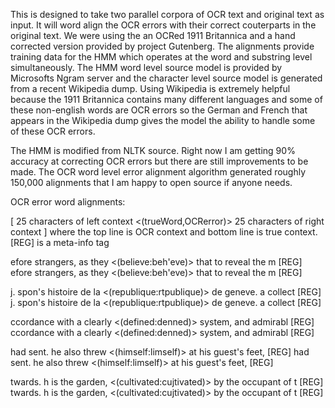 This is designed to take two parallel corpora of OCR text and original text as input. It will word 
align the OCR errors with their correct couterparts in the original text. We were using the an
OCRed 1911 Britannica and a hand corrected version provided by project Gutenberg. The alignments 
provide training data for the HMM which operates at the word and substring level simultaneously.
The HMM word level source model is provided by Microsofts Ngram server and the character level source 
model is generated from a recent Wikipedia dump. Using Wikipedia is extremely helpful because the 1911 
Britannica contains many different languages and some of these non-english words are OCR errors so the 
German and French that appears in the Wikipedia dump gives the model the ability to handle some of these
OCR errors.

The HMM is modified from NLTK source. Right now I am getting 90% accuracy at correcting OCR errors but there are still improvements to be made. The OCR word level error alignment algorithm generated roughly 150,000 alignments that I am happy
to open source if anyone needs.

OCR error word alignments:

[ 25 characters of left context <(trueWord,OCRerror)> 25 characters of right context ]
where the top line is OCR context and bottom line is true context.
[REG] is a meta-info tag


efore strangers, as they <(believe:beh'eve)>	 that to reveal the m [REG]
efore strangers, as they <(believe:beh'eve)>	 that to reveal the m [REG]



j. spon's histoire de la <(republique:rtpublique)>	 de geneve. a collect [REG]
j. spon's histoire de la <(republique:rtpublique)>	 de geneve. a collect [REG]



ccordance with a clearly <(defined:denned)>	 system, and admirabl [REG]
ccordance with a clearly <(defined:denned)>	 system, and admirabl [REG]



had sent. he also threw <(himself:limself)>	 at his guest's feet, [REG]
had sent. he also threw <(himself:limself)>	 at his guest's feet, [REG]



twards. h is the garden, <(cultivated:cujtivated)>	 by the occupant of t [REG]
twards. h is the garden, <(cultivated:cujtivated)>	 by the occupant of t [REG]
